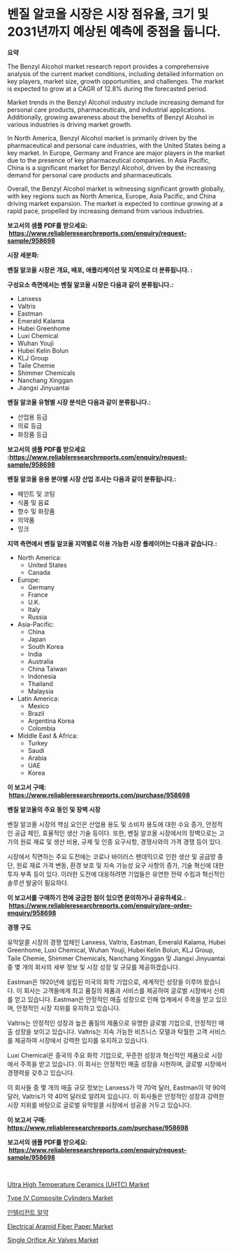<p><h1>벤질 알코올 시장은 시장 점유율, 크기 및 2031년까지 예상된 예측에 중점을 둡니다.</h1></p><p><strong>요약</strong></p>
<p><p>The Benzyl Alcohol market research report provides a comprehensive analysis of the current market conditions, including detailed information on key players, market size, growth opportunities, and challenges. The market is expected to grow at a CAGR of 12.8% during the forecasted period.</p><p>Market trends in the Benzyl Alcohol industry include increasing demand for personal care products, pharmaceuticals, and industrial applications. Additionally, growing awareness about the benefits of Benzyl Alcohol in various industries is driving market growth.</p><p>In North America, Benzyl Alcohol market is primarily driven by the pharmaceutical and personal care industries, with the United States being a key market. In Europe, Germany and France are major players in the market due to the presence of key pharmaceutical companies. In Asia Pacific, China is a significant market for Benzyl Alcohol, driven by the increasing demand for personal care products and pharmaceuticals.</p><p>Overall, the Benzyl Alcohol market is witnessing significant growth globally, with key regions such as North America, Europe, Asia Pacific, and China driving market expansion. The market is expected to continue growing at a rapid pace, propelled by increasing demand from various industries.</p></p>
<p><strong>보고서의 샘플 PDF를 받으세요: &nbsp;<a href="https://www.reliableresearchreports.com/enquiry/request-sample/958698">https://www.reliableresearchreports.com/enquiry/request-sample/958698</a></strong></p>
<p><strong>시장 세분화:</strong></p>
<p><strong> 벤질 알코올 시장은 개요, 배포, 애플리케이션 및 지역으로 더 분류됩니다. :</strong></p>
<p><strong>구성요소 측면에서는 벤질 알코올 시장은 다음과 같이 분류됩니다.:</strong></p>
<p><ul><li>Lanxess</li><li>Valtris</li><li>Eastman</li><li>Emerald Kalama</li><li>Hubei Greenhome</li><li>Luxi Chemical</li><li>Wuhan Youji</li><li>Hubei Kelin Bolun</li><li>KLJ Group</li><li>Taile Chemie</li><li>Shimmer Chemicals</li><li>Nanchang Xinggan</li><li>Jiangxi Jinyuantai</li></ul></p>
<p><strong> 벤질 알코올 유형별 시장 분석은 다음과 같이 분류됩니다.:</strong></p>
<p><ul><li>산업용 등급</li><li>의료 등급</li><li>화장품 등급</li></ul></p>
<p><strong>보고서의 샘플 PDF를 받으세요 :<a href="https://www.reliableresearchreports.com/enquiry/request-sample/958698">https://www.reliableresearchreports.com/enquiry/request-sample/958698</a></strong></p>
<p><strong> 벤질 알코올 응용 분야별 시장 산업 조사는 다음과 같이 분류됩니다.:</strong></p>
<p><ul><li>페인트 및 코팅</li><li>식품 및 음료</li><li>향수 및 화장품</li><li>의약품</li><li>잉크</li></ul></p>
<p><strong>지역 측면에서 벤질 알코올 지역별로 이용 가능한 시장 플레이어는 다음과 같습니다.:</strong></p>
<p><ul>
    <li>
        North America:
        <ul>
            <li>United States</li>
            <li>Canada</li>
        </ul>
    </li>
    <li>
        Europe:
        <ul>
            <li>Germany</li>
            <li>France</li>
            <li>U.K.</li>
            <li>Italy</li>
            <li>Russia</li>
        </ul>
    </li>
    <li>
        Asia-Pacific:
        <ul>
            <li>China</li>
            <li>Japan</li>
            <li>South Korea</li>
            <li>India</li>
            <li>Australia</li>
            <li>China Taiwan</li>
            <li>Indonesia</li>
            <li>Thailand</li>
            <li>Malaysia</li>
        </ul>
    </li>
    <li>
        Latin America:
        <ul>
            <li>Mexico</li>
            <li>Brazil</li>
            <li>Argentina Korea</li>
            <li>Colombia</li>
        </ul>
    </li>
    <li>
        Middle East & Africa:
        <ul>
            <li>Turkey</li>
            <li>Saudi</li>
            <li>Arabia</li>
            <li>UAE</li>
            <li>Korea</li>
        </ul>
    </li>
    </ul></p>
<p><strong>이 보고서 구매: &nbsp;<a href="https://www.reliableresearchreports.com/purchase/958698">https://www.reliableresearchreports.com/purchase/958698</a></strong></p>
<p><strong>벤질 알코올의 주요 동인 및 장벽 시장</strong></p>
<p><p>벤질 알코올 시장의 핵심 요인은 산업용 용도 및 소비자 용도에 대한 수요 증가, 안정적인 공급 체인, 효율적인 생산 기술 등이다. 또한, 벤질 알코올 시장에서의 장벽으로는 고가의 원료 재료 및 생산 비용, 규제 및 인증 요구사항, 경쟁사와의 가격 경쟁 등이 있다.</p><p>시장에서 직면하는 주요 도전에는 코로나 바이러스 팬데믹으로 인한 생산 및 공급망 중단, 원료 재료 가격 변동, 환경 보호 및 지속 가능성 요구 사항의 증가, 기술 혁신에 대한 투자 부족 등이 있다. 이러한 도전에 대응하려면 기업들은 유연한 전략 수립과 혁신적인 솔루션 발굴이 필요하다.</p></p>
<p><strong>이 보고서를 구매하기 전에 궁금한 점이 있으면 문의하거나 공유하세요.: &nbsp;<a href="https://www.reliableresearchreports.com/enquiry/pre-order-enquiry/958698">https://www.reliableresearchreports.com/enquiry/pre-order-enquiry/958698</a></strong></p>
<p><strong>경쟁 구도</strong></p>
<p><p>유막알콜 시장의 경쟁 업체인 Lanxess, Valtris, Eastman, Emerald Kalama, Hubei Greenhome, Luxi Chemical, Wuhan Youji, Hubei Kelin Bolun, KLJ Group, Taile Chemie, Shimmer Chemicals, Nanchang Xinggan 및 Jiangxi Jinyuantai 중 몇 개의 회사의 세부 정보 및 시장 성장 및 규모를 제공하겠습니다.</p><p>Eastman은 1920년에 설립된 미국의 화학 기업으로, 세계적인 성장을 이루어 왔습니다. 이 회사는 고객들에게 최고 품질의 제품과 서비스를 제공하여 글로벌 시장에서 신뢰를 얻고 있습니다. Eastman은 안정적인 매출 성장으로 인해 업계에서 주목을 받고 있으며, 안정적인 시장 지위를 유지하고 있습니다.</p><p>Valtris는 안정적인 성장과 높은 품질의 제품으로 유명한 글로벌 기업으로, 안정적인 매출 성장을 보이고 있습니다. Valtris는 지속 가능한 비즈니스 모델과 탁월한 고객 서비스를 제공하여 시장에서 강력한 입지를 유지하고 있습니다.</p><p>Luxi Chemical은 중국의 주요 화학 기업으로, 꾸준한 성장과 혁신적인 제품으로 시장에서 주목을 받고 있습니다. 이 회사는 안정적인 매출 성장을 시현하며, 글로벌 시장에서 경쟁력을 갖추고 있습니다.</p><p>이 회사들 중 몇 개의 매출 규모 정보는 Lanxess가 약 70억 달러, Eastman이 약 90억 달러, Valtris가 약 40억 달러로 알려져 있습니다. 이 회사들은 안정적인 성장과 강력한 시장 지위를 바탕으로 글로벌 유막알콜 시장에서 성공을 거두고 있습니다.</p></p>
<p><strong>이 보고서 구매: &nbsp; <a href="https://www.reliableresearchreports.com/purchase/958698">https://www.reliableresearchreports.com/purchase/958698</a></strong></p>
<p><strong>보고서의 샘플 PDF를 받으세요: &nbsp;<a href="https://www.reliableresearchreports.com/enquiry/request-sample/958698">https://www.reliableresearchreports.com/enquiry/request-sample/958698</a></strong><strong></strong></p>
<p>&nbsp;</p>
<p><p><a href="https://view.publitas.com/reportprime-1/ultra-high-temperature-ceramics-uhtc-market-research-report-provides-thorough-industry-overview-which-offers-an-in-depth-analysis-of-product-trends-and-new-market-divisions/">Ultra High Temperature Ceramics (UHTC) Market</a></p><p><a href="https://github.com/irfadac/Market-Research-Report-List-2/blob/main/type-iv-composite-cylinders-market.md">Type IV Composite Cylinders Market</a></p><p><a href="https://github.com/lkwggful07722/Market-Research-Report-List-1/blob/main/2799232187139.md">인텔리전트 알약</a></p><p><a href="https://pretty-mail-caf.notion.site/Electrical-Aramid-Fiber-Paper-Market-Share-Market-New-Trends-Analysis-Report-By-Type-By-Applicati-454536066b574695ab57492e33a7fdef">Electrical Aramid Fiber Paper Market</a></p><p><a href="https://issuu.com/reportprime-2/docs/single-orifice-air-valves-market-size-2030.pptx">Single Orifice Air Valves Market</a></p></p>